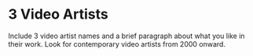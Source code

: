 # 3 Video Artists

Include 3 video artist names and a brief paragraph about what you like in their work. Look for contemporary video artists from 2000 onward.
